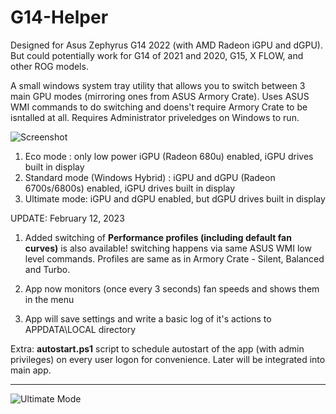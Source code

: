 # G14-Helper

Designed for Asus Zephyrus G14 2022 (with AMD Radeon iGPU and dGPU). But could potentially work for G14 of 2021 and 2020, G15, X FLOW, and other ROG models.

A small windows system tray utility that allows you to switch between 3 main GPU modes (mirroring ones from ASUS Armory Crate). Uses  ASUS WMI commands to do switching and doens't require Armory Crate to be isntalled at all. Requires Administrator priveledges on Windows to run.

![Screenshot](https://github.com/seerge/g14-helper/blob/main/g14-helper.png)

1. Eco mode : only low power iGPU (Radeon 680u) enabled, iGPU drives built in display
2. Standard mode (Windows Hybrid) : iGPU and dGPU (Radeon 6700s/6800s) enabled, iGPU drives built in display
3. Ultimate mode: iGPU and dGPU enabled, but dGPU drives built in display

UPDATE: February 12, 2023

1. Added switching of **Performance profiles (including default fan curves)** is also available! switching happens via same ASUS WMI low level commands. Profiles are same as in Armory Crate - Silent, Balanced and Turbo.

2. App now monitors (once every 3 seconds) fan speeds and shows them in the menu

3. App will save settings and write a basic log of it's actions to APPDATA\LOCAL directory

Extra: **autostart.ps1** script to schedule autostart of the app (with admin privileges) on every user logon for convenience. Later will be integrated into main app.

--------
![Ultimate Mode](https://github.com/seerge/g14-helper/blob/main/ultimate.png)
